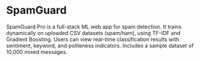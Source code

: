 # SpamGuard
SpamGuard Pro is a full-stack ML web app for spam detection. It trains dynamically on uploaded CSV datasets (spam/ham), using TF-IDF and Gradient Boosting. Users can view real-time classification results with sentiment, keyword, and politeness indicators. Includes a sample dataset of 10,000 mixed messages.
